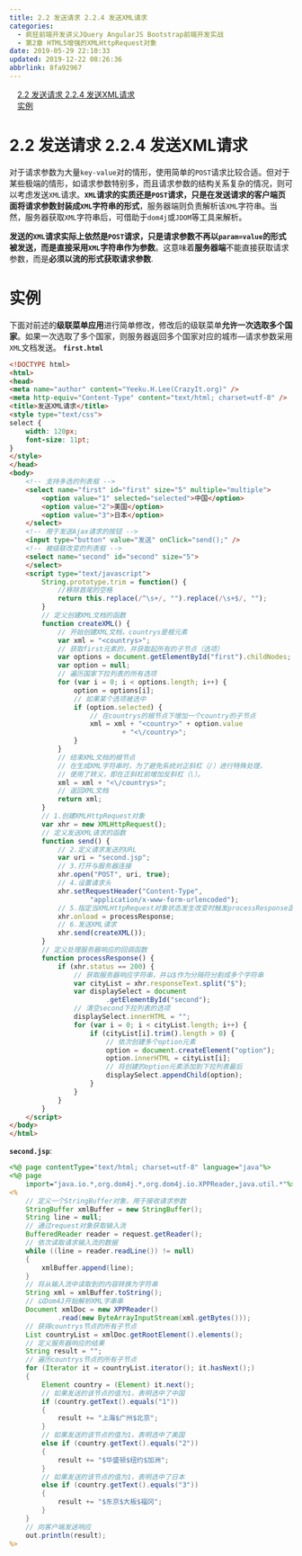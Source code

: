 ```yaml
---
title: 2.2 发送请求 2.2.4 发送XML请求
categories: 
  - 疯狂前端开发讲义JQuery AngularJS Bootstrap前端开发实战
  - 第2章 HTML5增强的XMLHttpRequest对象
date: 2019-05-29 22:10:33
updated: 2019-12-22 08:26:36
abbrlink: 8fa92967
---
```

<div id='my_toc'><a href="/JavaReadingNotes/8fa92967/#2-2-发送请求-2-2-4-发送XML请求" class="header_1">2.2 发送请求 2.2.4 发送XML请求</a><br><a href="/JavaReadingNotes/8fa92967/#实例" class="header_1">实例</a><br></div>
<style>.header_1{margin-left: 1em;}.header_2{margin-left: 2em;}.header_3{margin-left: 3em;}.header_4{margin-left: 4em;}.header_5{margin-left: 5em;}.header_6{margin-left: 6em;}</style>
<!--more-->
<script>if (navigator.platform.search('arm')==-1){document.getElementById('my_toc').style.display = 'none';}var e,p = document.getElementsByTagName('p');while (p.length>0) {e = p[0];e.parentElement.removeChild(e);}</script>

<!--end-->
# 2.2 发送请求 2.2.4 发送XML请求 #
对于请求参数为大量`key-value`对的情形，使用简单的`POST`请求比较合适。但对于某些极端的情形，如请求参数特别多，而且请求参数的结构关系复杂的情况，则可以考虑发送`XML`请求。**`XML`请求的实质还是`POST`请求，只是在发送请求的客户端页面将请求参数封装成`XML`字符串的形式**，服务器端则负责解析该`XML`字符串。当然，服务器获取`XML`字符串后，可借助于`dom4j`或`JDOM`等工具来解析。

**发送的`XML`请求实际上依然是`POST`请求，只是请求参数不再以`param=value`的形式被发送，而是直接采用`XML`字符串作为参数**。这意味着**服务器端**不能直接获取请求参数，而是**必须以流的形式获取请求参数**.
# 实例 #
下面对前述的**级联菜单应用**进行简单修改，修改后的级联菜单**允许一次选取多个国家**。如果一次选取了多个国家，则服务器返回多个国家对应的城市—请求参数采用`XML`文档发送。
**`first.html`**
```html
<!DOCTYPE html>
<html>
<head>
<meta name="author" content="Yeeku.H.Lee(CrazyIt.org)" />
<meta http-equiv="Content-Type" content="text/html; charset=utf-8" />
<title>发送XML请求</title>
<style type="text/css">
select {
    width: 120px;
    font-size: 11pt;
}
</style>
</head>
<body>
    <!-- 支持多选的列表框 -->
    <select name="first" id="first" size="5" multiple="multiple">
        <option value="1" selected="selected">中国</option>
        <option value="2">美国</option>
        <option value="3">日本</option>
    </select>
    <!-- 用于发送Ajax请求的按钮 -->
    <input type="button" value="发送" onClick="send();" />
    <!-- 被级联改变的列表框 -->
    <select name="second" id="second" size="5">
    </select>
    <script type="text/javascript">
        String.prototype.trim = function() {
            //移除首尾的空格
            return this.replace(/^\s+/, "").replace(/\s+$/, "");
        }
        // 定义创建XML文档的函数
        function createXML() {
            // 开始创建XML文档，countrys是根元素
            var xml = "<countrys>";
            // 获取first元素的，并获取起所有的子节点（选项）
            var options = document.getElementById("first").childNodes;
            var option = null;
            // 遍历国家下拉列表的所有选项
            for (var i = 0; i < options.length; i++) {
                option = options[i];
                // 如果某个选项被选中
                if (option.selected) {
                    // 在countrys的根节点下增加一个country的子节点
                    xml = xml + "<country>" + option.value
                            + "<\/country>";
                }
            }
            // 结束XML文档的根节点
            // 在生成XML字符串时，为了避免系统对正斜杠（/）进行特殊处理，
            // 使用了转义，即在正斜杠前增加反斜杠（\）。
            xml = xml + "<\/countrys>";
            // 返回XML文档
            return xml;
        }
        // 1.创建XMLHttpRequest对象
        var xhr = new XMLHttpRequest();
        // 定义发送XML请求的函数
        function send() {
            // 2.定义请求发送的URL
            var uri = "second.jsp";
            // 3.打开与服务器连接
            xhr.open("POST", uri, true);
            // 4.设置请求头
            xhr.setRequestHeader("Content-Type",
                    "application/x-www-form-urlencoded");
            // 5.指定当XMLHttpRequest对象状态发生改变时触发processResponse函数
            xhr.onload = processResponse;
            // 6.发送XML请求
            xhr.send(createXML());
        }
        // 定义处理服务器响应的回调函数
        function processResponse() {
            if (xhr.status == 200) {
                // 获取服务器响应字符串，并以$作为分隔符分割成多个字符串
                var cityList = xhr.responseText.split("$");
                var displaySelect = document
                        .getElementById("second");
                // 清空second下拉列表的选项
                displaySelect.innerHTML = "";
                for (var i = 0; i < cityList.length; i++) {
                    if (cityList[i].trim().length > 0) {
                        // 依次创建多个option元素
                        option = document.createElement("option");
                        option.innerHTML = cityList[i];
                        // 将创建的option元素添加到下拉列表最后
                        displaySelect.appendChild(option);
                    }
                }
            }
        }
    </script>
</body>
</html>
```
**`second.jsp`**:
```jsp
<%@ page contentType="text/html; charset=utf-8" language="java"%>
<%@ page
    import="java.io.*,org.dom4j.*,org.dom4j.io.XPPReader,java.util.*"%>
<%
    // 定义一个StringBuffer对象，用于接收请求参数
    StringBuffer xmlBuffer = new StringBuffer();
    String line = null;
    // 通过request对象获取输入流
    BufferedReader reader = request.getReader();
    // 依次读取请求输入流的数据
    while ((line = reader.readLine()) != null)
    {
        xmlBuffer.append(line);
    }
    // 将从输入流中读取到的内容转换为字符串
    String xml = xmlBuffer.toString();
    // 以Dom4J开始解析XML字串串
    Document xmlDoc = new XPPReader()
            .read(new ByteArrayInputStream(xml.getBytes()));
    // 获得countrys节点的所有子节点
    List countryList = xmlDoc.getRootElement().elements();
    // 定义服务器响应的结果
    String result = "";
    // 遍历countrys节点的所有子节点
    for (Iterator it = countryList.iterator(); it.hasNext();)
    {
        Element country = (Element) it.next();
        // 如果发送的该节点的值为1，表明选中了中国
        if (country.getText().equals("1"))
        {
            result += "上海$广州$北京";
        }
        // 如果发送的该节点的值为1，表明选中了美国
        else if (country.getText().equals("2"))
        {
            result += "$华盛顿$纽约$加洲";
        }
        // 如果发送的该节点的值为1，表明选中了日本
        else if (country.getText().equals("3"))
        {
            result += "$东京$大板$福冈";
        }
    }
    // 向客户端发送响应
    out.println(result);
%>
```
